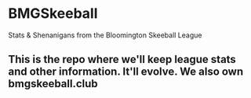 # BMGSkeeball
Stats &amp; Shenanigans from the Bloomington Skeeball League

## This is the repo where we'll keep league stats and other information. It'll evolve. We also own bmgskeeball.club
